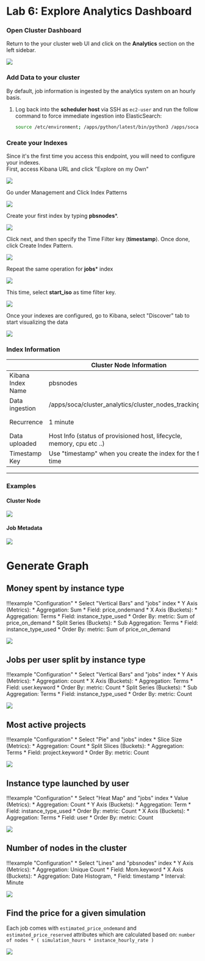 # Lab 6: Explore Analytics Dashboard


### Open Cluster Dashboard

Return to the your cluster web UI and click on the **Analytics** section on the left sidebar.

![](../../../imgs/ws-analytics-5.png)


### Add Data to your cluster

By default, job information is ingested by the analytics system on an hourly basis.

1. Log back into the **scheduler host** via SSH as `ec2-user` and run the follow command to force immediate ingestion into ElasticSearch:

    ```bash
    source /etc/environment; /apps/python/latest/bin/python3 /apps/soca/cluster_analytics/job_tracking.py
    ```

### Create your Indexes

Since it's the first time you access this endpoint, you will need to configure your indexes.  
First, access Kibana URL and click "Explore on my Own"

![](../../../imgs/kibana-1.png)

Go under Management and Click Index Patterns

![](../../../imgs/kibana-2.png)

Create your first index by typing **pbsnodes***.

![](../../../imgs/ws-analytics-1.png)

Click next, and then specify the Time Filter key (**timestamp**). Once done, click Create Index Pattern.

![](../../../imgs/ws-analytics-2.png)

Repeat the same operation for **jobs*** index 

![](../../../imgs/ws-analytics-3.png)

This time,  select **start_iso** as time filter key.

![](../../../imgs/ws-analytics-4.png)


Once your indexes are configured, go to Kibana, select "Discover" tab to start visualizing the data

![](../../../imgs/kibana-5.png)

### Index Information


|  | Cluster Node Information | Job Information |
| ------------------------ | ----------- | ---------- | 
| Kibana Index Name       | pbsnodes         | jobs        | 
| Data ingestion       | /apps/soca/cluster_analytics/cluster_nodes_tracking.py         | /apps/soca/cluster_analytics/job_tracking.py        | 
| Recurrence     | 1 minute         | 1 hour **(note: job must be terminated to be shown on ElasticSearch)**       | 
| Data uploaded         | Host Info (status of provisioned host, lifecycle, memory, cpu etc ..)         | Job Info (allocated hardware, licenses, simulation cost, job owner, instance type ...)        | 
| Timestamp Key   | Use "timestamp" when you create the index for the first time         | use "start_iso" when you create the index for the first time        | 


____

### Examples


#### Cluster Node

![](../../../imgs/kibana-6.png)


#### Job Metadata

![](../../../imgs/kibana-7.png)



# Generate Graph


## Money spent by instance type

!!!example "Configuration"
    * Select "Vertical Bars" and "jobs" index
    * Y Axis (Metrics):
        * Aggregation: Sum
        * Field: price_ondemand
    * X Axis (Buckets):
        * Aggregation: Terms
        * Field: instance_type_used
        * Order By: metric: Sum of price_on_demand
    * Split Series (Buckets):
        * Sub Aggregation: Terms
        * Field: instance_type_used
        * Order By:  metric: Sum of price_on_demand


![](../../../imgs/dashboard-2.png)


## Jobs per user split by instance type

!!!example "Configuration"
    * Select "Vertical Bars" and "jobs" index
    * Y Axis (Metrics):
        * Aggregation: count
    * X Axis (Buckets):
        * Aggregation: Terms
        * Field: user.keyword
        * Order By: metric: Count
    * Split Series (Buckets):
        * Sub Aggregation: Terms
        * Field: instance_type_used
        * Order By: metric: Count
 
![](../../../imgs/dashboard-9.png)  
    
## Most active projects 

!!!example "Configuration"
    * Select "Pie" and "jobs" index
    * Slice Size (Metrics):
        * Aggregation: Count
    * Split Slices (Buckets):
        * Aggregation: Terms
        * Field: project.keyword
        * Order By: metric: Count
    

![](../../../imgs/dashboard-3.png)


## Instance type launched by user

!!!example "Configuration"
    * Select "Heat Map" and "jobs" index
    * Value (Metrics):
        * Aggregation: Count
    * Y Axis (Buckets):
        * Aggregation: Term
        * Field: instance_type_used
        * Order By: metric: Count
    * X Axis (Buckets):
        * Aggregation: Terms
        * Field: user
        * Order By: metric: Count

![](../../../imgs/dashboard-5.png)

## Number of nodes in the cluster

!!!example "Configuration"
    * Select "Lines" and "pbsnodes" index
    * Y Axis (Metrics):
        * Aggregation: Unique Count
        * Field: Mom.keyword
    * X Axis (Buckets):
        * Aggregation: Date Histogram,
        * Field: timestamp
        * Interval: Minute

![](../../../imgs/dashboard-7.png)


## Find the price for a given simulation

Each job comes with `estimated_price_ondemand` and `estimated_price_reserved` attributes which are calculated based on: `number of nodes * ( simulation_hours * instance_hourly_rate ) `

![](../../../imgs/dashboard-1.png)
